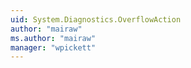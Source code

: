 ```yaml
---
uid: System.Diagnostics.OverflowAction
author: "mairaw"
ms.author: "mairaw"
manager: "wpickett"
---
```

